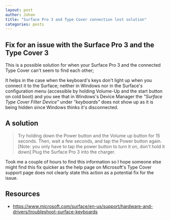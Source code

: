 ```yaml
---
layout: post
author: Johan
title: "Surface Pro 3 and Type Cover connection lost solution"
categories: posts
---
```


## Fix for an issue with the Surface Pro 3 and the Type Cover 3

This is a possible solution for when your Surface Pro 3 and the connected Type Cover can't seem to find each other;

It helps in the case when the keyboard's keys don't light up when you connect it to the Surface; neither in Windows nor in the Surface's configuration menu (accessible by holding Volume-Up and the start button on cold boot) and you see that in Windows's Device Manager the *"Surface Type Cover Filter Device"* under *"keyboards"* does not show up as it is being hidden since Windows thinks it's disconnected.

## A solution

> Try holding down the Power button and the Volume up button for 15 seconds. Then, wait a few seconds, and tap the Power button again. [Note: you only have to tap the power button to turn it on, don't hold it down] Plug the Surface Pro 3 into the charger.

Took me a couple of hours to find this information so I hope someone else might find this fix quicker as the help page on Microsoft's Type Cover support page does not clearly state this action as a potential fix for the issue.

## Resources

- <https://www.microsoft.com/surface/en-us/support/hardware-and-drivers/troubleshoot-surface-keyboards>
